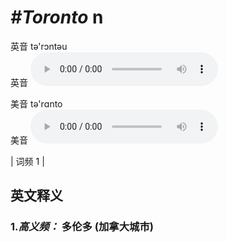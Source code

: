 # ***\#Toronto*** n
英音 tə'rɔntəu  
英音
<audio src="./media/Toronto-B.aac" controls="controls"></audio>

美音 tə'rɑnto  
美音
<audio src="./media/Toronto.aac" controls="controls"></audio>



| 词频 1 |  

英文释义
---
### 1.*高义频：* **多伦多 (加拿大城市)**  


